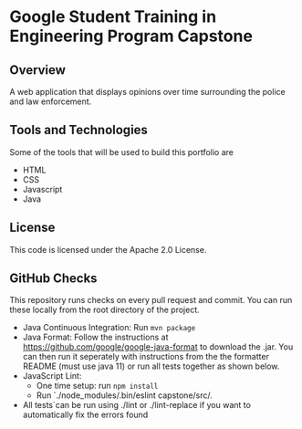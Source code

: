 # Google Student Training in Engineering Program Capstone

## Overview
A web application that displays opinions over time surrounding the police and law enforcement.

## Tools and Technologies
Some of the tools that will be used to build this portfolio are
* HTML
* CSS
* Javascript
* Java

## License
This code is licensed under the Apache 2.0 License.

## GitHub Checks
This repository runs checks on every pull request and commit. You can run these
locally from the root directory of the project.

- Java Continuous Integration: Run `mvn package`
- Java Format: Follow the instructions at
  https://github.com/google/google-java-format to download the .jar. You can then
  run it seperately with instructions from the the formatter README (must use java 11)
  or run all tests together as shown below.
- JavaScript Lint:
  - One time setup: run `npm install`
  - Run `./node_modules/.bin/eslint capstone/src/.
- All tests`can be run using ./lint or ./lint-replace if you want to automatically fix
  the errors found

